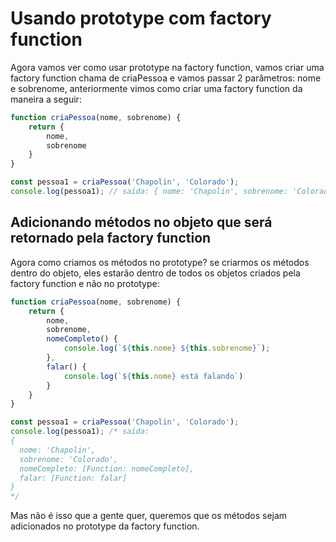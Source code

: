 # Usando prototype com factory function

Agora vamos ver como usar prototype na factory function, vamos criar uma factory function chama de criaPessoa e vamos passar 2 parâmetros: nome e sobrenome, anteriormente vimos como criar uma factory function da maneira a seguir:

```js
function criaPessoa(nome, sobrenome) {
    return {
        nome,
        sobrenome
    }
}

const pessoa1 = criaPessoa('Chapolin', 'Colorado');
console.log(pessoa1); // saída: { nome: 'Chapolin', sobrenome: 'Colorado' }
```

## Adicionando métodos no objeto que será retornado pela factory function

Agora como criamos os métodos no prototype? se criarmos os métodos dentro do objeto, eles estarão dentro de todos os objetos criados pela factory function e não no prototype:

```js
function criaPessoa(nome, sobrenome) {
    return {
        nome,
        sobrenome,
        nomeCompleto() {
            console.log(`${this.nome} ${this.sobrenome}`);
        },
        falar() {
            console.log(`${this.nome} está falando`)
        }
    }
}

const pessoa1 = criaPessoa('Chapolin', 'Colorado');
console.log(pessoa1); /* saída:
{
  nome: 'Chapolin',
  sobrenome: 'Colorado',
  nomeCompleto: [Function: nomeCompleto],
  falar: [Function: falar]
}
*/
```

Mas não é isso que a gente quer, queremos que os métodos sejam adicionados no prototype da factory function.